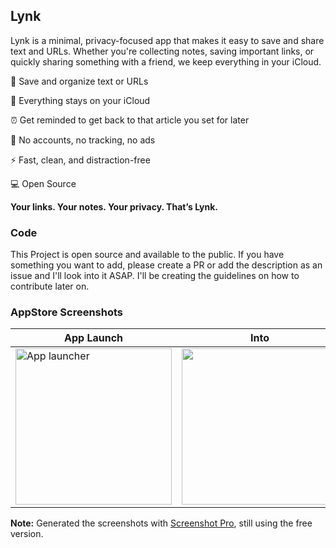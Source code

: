 ## Lynk

Lynk is a minimal, privacy-focused app that makes it easy to save and share text and URLs. Whether you're collecting notes, saving important links, or quickly sharing something with a friend, we keep everything in your iCloud.

📎 Save and organize text or URLs

🔐 Everything stays on your iCloud

⏰ Get reminded to get back to that article you set for later

🚫 No accounts, no tracking, no ads

⚡️ Fast, clean, and distraction-free

💻 Open Source

**Your links. Your notes. Your privacy. That’s Lynk.**

### Code

This Project is open source and available to the public. If you have something you want to add, please create a PR or add the description as an issue and I'll look into it ASAP.
I'll be creating the guidelines on how to contribute later on.

### AppStore Screenshots
| **App Launch** | **Into** | **Links List** | **Settings** | **Reminder Notification** |
| --- | --- | --- | --- | --- |
| <img width="250" alt="App launcher" src="https://github.com/user-attachments/assets/f8d93ec9-7456-4349-ab97-fbd2b154af26" /> | <img src="https://github.com/user-attachments/assets/2ded8662-951b-46df-ab62-5c639e2cb803" width="250" /> | <img width="250" alt="list" src="https://github.com/user-attachments/assets/b50d585a-1b3a-4c64-8cda-61e7b3eb158c" /> | <img src="https://github.com/user-attachments/assets/f6a76272-a860-493b-9df6-6f98862c1228" width="250" /> | <img width="250" alt="reminder" src="https://github.com/user-attachments/assets/a5204370-bc44-444a-8e69-9b5daffde91a" /> |


**Note:** Generated the screenshots with [Screenshot Pro](https://screenshots.pro), still using the free version.


